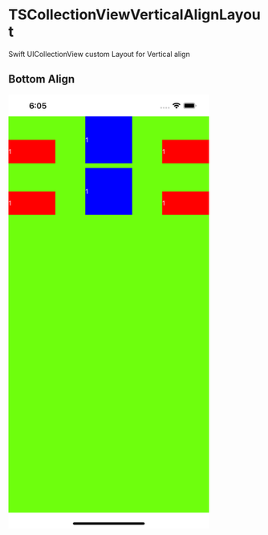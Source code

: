 # TSCollectionViewVerticalAlignLayout
Swift UICollectionView custom Layout for Vertical align

## Bottom Align
<img src="./screenshot.png" width="400">

